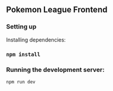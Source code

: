 ## Pokemon League Frontend

### Setting up

Installing dependencies:

### `npm install`

### Running the development server:
`npm run dev`
